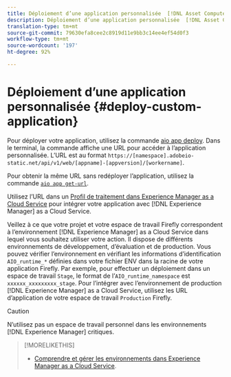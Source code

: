 ```yaml
---
title: Déploiement d’une application personnalisée  [!DNL Asset Compute Service] .
description: Déploiement d’une application personnalisée  [!DNL Asset Compute Service] .
translation-type: tm+mt
source-git-commit: 79630efa8cee2c8919d11e9bb3c14ee4ef54d0f3
workflow-type: tm+mt
source-wordcount: '197'
ht-degree: 92%

---
```



# Déploiement d’une application personnalisée {#deploy-custom-application}

Pour déployer votre application, utilisez la commande [aio app deploy](https://github.com/adobe/aio-cli#aio-appdeploy). Dans le terminal, la commande affiche une URL pour accéder à l’application personnalisée. L’URL est au format `https://[namespace].adobeio-static.net/api/v1/web/[appname]-[appversion]/[workername]`.

Pour obtenir la même URL sans redéployer l’application, utilisez la commande [`aio app get-url`](https://github.com/adobe/aio-cli#aio-appget-url-action).

Utilisez l’URL dans un [Profil de traitement dans Experience Manager as a Cloud Service](https://experienceleague.adobe.com/docs/experience-manager-cloud-service/assets/manage/asset-microservices-configure-and-use.html) pour intégrer votre application avec [!DNL Experience Manager] as a Cloud Service.

Veillez à ce que votre projet et votre espace de travail Firefly correspondent à l’environnement [!DNL Experience Manager] as a Cloud Service dans lequel vous souhaitez utiliser votre action. Il dispose de différents environnements de développement, d’évaluation et de production. Vous pouvez vérifier l’environnement en vérifiant les informations d’identification `AIO_runtime_*` définies dans votre fichier ENV dans la racine de votre application Firefly. Par exemple, pour effectuer un déploiement dans un espace de travail `Stage`, le format de l’`AIO_runtime_namespace` est `xxxxxx_xxxxxxxxx_stage`. Pour l’intégrer avec l’environnement de production [!DNL Experience Manager] as a Cloud Service, utilisez les URL d’application de votre espace de travail `Production` Firefly.

>[!CAUTION]
>
>N’utilisez pas un espace de travail personnel dans les environnements [!DNL Experience Manager] critiques.

>[!MORELIKETHIS]
>
>* [Comprendre et gérer les environnements dans Experience Manager as a Cloud Service](https://experienceleague.adobe.com/docs/experience-manager-cloud-service/implementing/using-cloud-manager/manage-environments.html).

